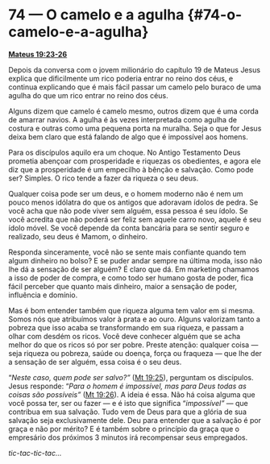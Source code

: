 # 74 — O camelo e a agulha {#74-o-camelo-e-a-agulha}

[**Mateus 19:23-26**](http://bibliaonline.com.br/acf/mt/19/23-26)

Depois da conversa com o jovem milionário do capítulo 19 de Mateus Jesus explica que dificilmente um rico poderia entrar no reino dos céus, e continua explicando que é mais fácil passar um camelo pelo buraco de uma agulha do que um rico entrar no reino dos céus.

Alguns dizem que camelo é camelo mesmo, outros dizem que é uma corda de amarrar navios. A agulha é às vezes interpretada como agulha de costura e outras como uma pequena porta na muralha. Seja o que for Jesus deixa bem claro que está falando de algo que é impossível aos homens.

Para os discípulos aquilo era um choque. No Antigo Testamento Deus prometia abençoar com prosperidade e riquezas os obedientes, e agora ele diz que a prosperidade é um empecilho à bênção e salvação. Como pode ser? Simples. O rico tende a fazer da riqueza o seu deus.

Qualquer coisa pode ser um deus, e o homem moderno não é nem um pouco menos idólatra do que os antigos que adoravam ídolos de pedra. Se você acha que não pode viver sem alguém, essa pessoa é seu ídolo. Se você acredita que não poderá ser feliz sem aquele carro novo, aquele é seu ídolo móvel. Se você depende da conta bancária para se sentir seguro e realizado, seu deus é Mamom, o dinheiro.

Responda sinceramente, você não se sente mais confiante quando tem algum dinheiro no bolso? E se puder andar sempre na última moda, isso não lhe dá a sensação de ser alguém? É claro que dá. Em marketing chamamos a isso de poder de compra, e como todo ser humano gosta de poder, fica fácil perceber que quanto mais dinheiro, maior a sensação de poder, influência e domínio.

Mas é bom entender também que riqueza alguma tem valor em si mesma. Somos nós que atribuímos valor à prata e ao ouro. Alguns valorizam tanto a pobreza que isso acaba se transformando em sua riqueza, e passam a olhar com desdém os ricos. Você deve conhecer alguém que se acha melhor do que os ricos só por ser pobre. Preste atenção: qualquer coisa — seja riqueza ou pobreza, saúde ou doença, força ou fraqueza — que lhe der a sensação de ser alguém, essa coisa é o seu deus.

“_Neste caso, quem pode ser salvo?”_ ([Mt 19:25](http://bibliaonline.com.br/acf/mt/19/25)), perguntam os discípulos. Jesus responde: “_Para o homem é impossível, mas para Deus todas as coisas são possíveis”_ ([Mt 19:26](http://bibliaonline.com.br/acf/mt/19/26)). A ideia é essa. Não há coisa alguma que você possa ter, ser ou fazer — e é isto que significa “_impossível”_ — que contribua em sua salvação. Tudo vem de Deus para que a glória de sua salvação seja exclusivamente dele. Deu para entender que a salvação é por graça e não por mérito? E é também sobre o princípio da graça que o empresário dos próximos 3 minutos irá recompensar seus empregados.

_tic-tac-tic-tac..._
